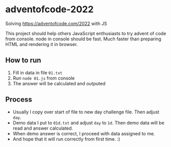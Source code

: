 # adventofcode-2022

Solving https://adventofcode.com/2022 with JS

This project should help others JavaScript enthusiasts to try advent of code from console. node in console should be fast. Much faster than preparing HTML and rendering it in browser.

## How to run

1. Fill in data in file `01.txt`
1. Run `node 01.js` from console
1. The answer will be calculated and outputed

## Process

- Usually I copy over start of file to new day challenge file. Then adjust `day`.
- Demo data I put to `01d.txt` and adjust `day` to `1d`. Then demo data will be read and answer calculated.
- When demo answer is correct, I proceed with data assigned to me.
- And hope that it will run correctly from first time. :)
